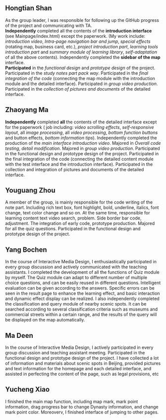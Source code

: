 ## Hongtian Shan
As the group leader, I was responsible for following up the GitHub progress of the project and communicating with TA.    
**Independently** completed all the contents of the **introduction interface** (see Mainpage/index.html) except the paperwork. (My work include: _introduction video_, _Intra-page navigation bar and jump_, _special effects_ (rotating map, business card, etc.), _project introduction part_, _learning tools introduction part_ and _summary module of learning library_, _self-adaptation_ of all the above contents). Independently completed the **sidebar of the map** interface.    
**Participated** in the _functional design_ and _prototype design_ of the project. Participated in the _study notes part pack way_. Participated in the _final integration of the code_ (connecting the map module with the introduction module and the detailed interface). Participated in _group video production_. Participated in the _collection of pictures and documents_ of the detailed interface.    

## Zhaoyang Ma
**Independently** completed **all** the contents of the detailed interface except for the paperwork ( job including: _video scrolling effects_, _self-responsive layout_, all _image processing_, all _video processing_, _bottom function buttons_ and button effects, _bottom information tips_). Independently completed the production of the _main interface introduction video_. Majored in _Overall code testing_, _detail modification_. Majored in _group video production_. 
Participated in the functional design and prototype design of the project. Participated in the final integration of the code (connecting the detailed content module with the test interface and the introduction interface). Participated in the collection and integration of pictures and documents of the detailed interface.

## Youguang Zhou
A member of the group, is mainly responsible for the code writing of the note part. Including rich text box, font highlight, bold, underline, italics, font change, text color change and so on. At the same time, responsible for learning content text video search, problem. Side border bar code, adjustment. The integration of early code, prototype production. Majored for all the quiz questions.
Participated in the functional design and prototype design of the project. 

## Yang Bochen
In the course of Interactive Media Design, I enthusiastically participated in every group discussion and actively communicated with the teaching assistants.
I completed the development of all the functions of Quiz module by myself. The Quiz module can adapt to different number of multiple choice questions, and can be easily reused in different questions. Intelligent evaluation can be given according to the answers. Specific errors can be seen in the result page to enhance the learning effect, and basic interaction and dynamic effect display can be realized.
I also independently completed the classification and query module of nearby scenic spots. It can be searched according to several classification criteria such as museums and commercial streets within a certain range, and the results of the query will be displayed on the map automatically.

## Ma Deen
In the course of Interactive Media Design, I actively participated in every group discussion and teaching assistant meeting. Participated in the functional design and prototype design of the project.
I have collected a lot of information and materials about scenic spots in Beijing, provided pictures and text information for the homepage and each detailed interface, and assisted in perfecting the content of the page, such as legal provisions, etc

## Yucheng Xiao
I finished the main map function, including map mark, mark point information, drag progress bar to change Dynasty information, and change mark point color. Moreoverv, I finished interface of jumping to other pages.